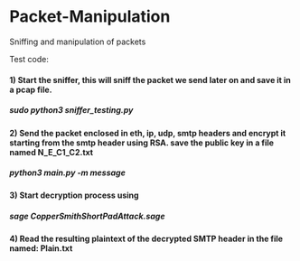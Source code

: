 # Packet-Manipulation
Sniffing and manipulation of packets

Test code: <br>
#### 1) Start the sniffer, this will sniff the packet we send later on and save it in a pcap file. <br>
##### sudo python3 sniffer_testing.py <br>

#### 2) Send the packet enclosed in eth, ip, udp, smtp headers and encrypt it starting from the smtp header using RSA. save the public key in a file named N_E_C1_C2.txt <br>
##### python3 main.py -m message <br>

#### 3) Start decryption process using <br>
##### sage CopperSmithShortPadAttack.sage <br>

#### 4) Read the resulting plaintext of the decrypted SMTP header in the file named: Plain.txt
